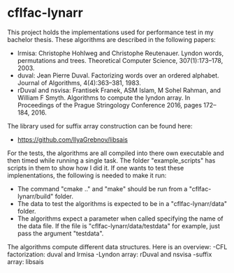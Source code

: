 # cflfac-lynarr

This project holds the implementations used for performance test in my bachelor thesis. These algorithms are described in the following papers:
- lrmisa: Christophe Hohlweg and Christophe Reutenauer. Lyndon words, permutations and trees. Theoretical Computer Science, 307(1):173–178, 2003.
- duval: Jean Pierre Duval. Factorizing words over an ordered alphabet. Journal of Algorithms, 4(4):363–381, 1983.
- rDuval and nsvisa: Frantisek Franek, ASM Islam, M Sohel Rahman, and William F Smyth. Algorithms to compute the lyndon array. In Proceedings of the Prague Stringology Conference 2016, pages 172–184, 2016.

The library used for suffix array construction can be found here:
- https://github.com/IlyaGrebnov/libsais

For the tests, the algorithms are all compiled into there own executable and then timed while running a single task. The folder "example_scripts" has scripts in them to show how I did it.
If one wants to test these implenentations, the following is needed to make it run:
- The command "cmake .." and "make" should be run from a "cflfac-lynarr/build" folder.
- The data to test the algorithms is expected to be in a "cflfac-lynarr/data" folder.
- The algorithms expect a parameter when called specifying the name of the data file. If the file is "cflfac-lynarr/data/testdata" for example, just pass the argument "testdata".

The algorithms compute different data structures. Here is an overview:
-CFL factorization: duval and lrmisa
-Lyndon array: rDuval and nsvisa
-suffix array: libsais
